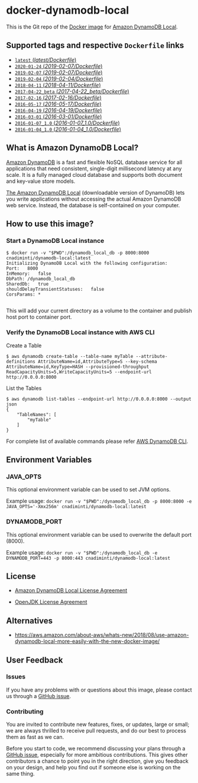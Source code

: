# docker-dynamodb-local

This is the Git repo of the [Docker image](https://hub.docker.com/r/cnadiminti/dynamodb-local) for [Amazon DynamoDB Local](https://aws.amazon.com/dynamodb/).

## Supported tags and respective `Dockerfile` links

- [`latest` (*latest/Dockerfile*)](https://github.com/cnadiminti/docker-dynamodb-local/blob/master/Dockerfile)
- [`2020-01-24` (*2019-02-07/Dockerfile*)](https://github.com/cnadiminti/docker-dynamodb-local/blob/master/2020-01-24/Dockerfile)
- [`2019-02-07` (*2019-02-07/Dockerfile*)](https://github.com/cnadiminti/docker-dynamodb-local/blob/master/2019-02-07/Dockerfile)
- [`2019-02-04` (*2019-02-04/Dockerfile*)](https://github.com/cnadiminti/docker-dynamodb-local/blob/master/2019-02-04/Dockerfile)
- [`2018-04-11` (*2018-04-11/Dockerfile*)](https://github.com/cnadiminti/docker-dynamodb-local/blob/master/2018-04-11/Dockerfile)
- [`2017-04-22_beta` (*2017-04-22_beta/Dockerfile*)](https://github.com/cnadiminti/docker-dynamodb-local/blob/master/2017-04-22_beta/Dockerfile)
- [`2017-02-16` (*2017-02-16/Dockerfile*)](https://github.com/cnadiminti/docker-dynamodb-local/blob/master/2017-02-16/Dockerfile)
- [`2016-05-17` (*2016-05-17/Dockerfile*)](https://github.com/cnadiminti/docker-dynamodb-local/blob/master/2016-05-17/Dockerfile)
- [`2016-04-19` (*2016-04-19/Dockerfile*)](https://github.com/cnadiminti/docker-dynamodb-local/blob/master/2016-04-19/Dockerfile)
- [`2016-03-01` (*2016-03-01/Dockerfile*)](https://github.com/cnadiminti/docker-dynamodb-local/blob/master/2016-03-01/Dockerfile)
- [`2016-01-07_1.0` (*2016-01-07_1.0/Dockerfile*)](https://github.com/cnadiminti/docker-dynamodb-local/blob/master/2016-01-07_1.0/Dockerfile)
- [`2016-01-04_1.0` (*2016-01-04_1.0/Dockerfile*)](https://github.com/cnadiminti/docker-dynamodb-local/blob/master/2016-01-04_1.0/Dockerfile)

## What is Amazon DynamoDB Local?

[Amazon DynamoDB](https://aws.amazon.com/dynamodb/) is a fast and flexible NoSQL database service for all applications that need consistent, single-digit millisecond latency at any scale. It is a fully managed cloud database and supports both document and key-value store models.

[The Amazon DynamoDB Local](http://docs.aws.amazon.com/amazondynamodb/latest/developerguide/DynamoDBLocal.html) (downloadable version of DynamoDB) lets you write applications without accessing the actual Amazon DynamoDB web service. Instead, the database is self-contained on your computer.

## How to use this image?

### Start a DynamoDB Local instance

```console
$ docker run -v "$PWD":/dynamodb_local_db -p 8000:8000 cnadiminti/dynamodb-local:latest
Initializing DynamoDB Local with the following configuration:
Port:	8000
InMemory:	false
DbPath:	/dynamodb_local_db
SharedDb:	true
shouldDelayTransientStatuses:	false
CorsParams:	*


```

This will add your current directory as a volume to the container and publish host port to container port.

### Verify the DynamoDB Local instance with AWS CLI

Create a Table
```console
$ aws dynamodb create-table --table-name myTable --attribute-definitions AttributeName=id,AttributeType=S --key-schema AttributeName=id,KeyType=HASH --provisioned-throughput ReadCapacityUnits=5,WriteCapacityUnits=5 --endpoint-url http://0.0.0.0:8000
```

List the Tables
``` console
$ aws dynamodb list-tables --endpoint-url http://0.0.0.0:8000 --output json
{
    "TableNames": [
        "myTable"
    ]
}
```

For complete list of available commands please refer [AWS DynamoDB CLI](http://docs.aws.amazon.com/cli/latest/reference/dynamodb/).

## Environment Variables

### JAVA_OPTS

This optional environment variable can be used to set JVM options.

Example usage: `docker run -v "$PWD":/dynamodb_local_db -p 8000:8000 -e JAVA_OPTS='-Xmx256m' cnadiminti/dynamodb-local:latest`

### DYNAMODB_PORT

This optional environment variable can be used to overwrite the default port (8000).

Example usage: `docker run -v "$PWD":/dynamodb_local_db -e DYNAMODB_PORT=443 -p 8000:443 cnadiminti/dynamodb-local:latest`

## License

- [Amazon DynamoDB Local License Agreement](https://aws.amazon.com/dynamodb-local-license/)

- [OpenJDK License Agreement](http://openjdk.java.net/legal/gplv2+ce.html)

## Alternatives

- https://aws.amazon.com/about-aws/whats-new/2018/08/use-amazon-dynamodb-local-more-easily-with-the-new-docker-image/

## User Feedback

### Issues

If you have any problems with or questions about this image, please contact us through a [GitHub issue](https://github.com/cnadiminti/docker-dynamodb-local/issues).

### Contributing

You are invited to contribute new features, fixes, or updates, large or small; we are always thrilled to receive pull requests, and do our best to process them as fast as we can.

Before you start to code, we recommend discussing your plans through a [GitHub issue](https://github.com/cnadiminti/docker-dynamodb-local/issues), especially for more ambitious contributions. This gives other contributors a chance to point you in the right direction, give you feedback on your design, and help you find out if someone else is working on the same thing.
